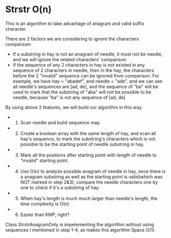 # Strstr O(n)

This is an algorithm to take advantage of anagram and valid suffix character.

There are 2 factors we are considering to ignore the characters comparison:
* If a substring in hay is not an anagram of needle, it must not be needle, and we will ignore the related characters' comparison.
* If the sequence of any 2 characters in hay is not existed in any sequence of 2 characters in needle, then in the hay,
  the characters before the 2 "invalid" sequence can be ignored from comparison.
  For example, we have hay = "abadef", and needle = "ade", and we can see all needle's sequences are [ad, de], and the sequence of
  "ba" will be used to mark that the substring of "aba" will not be possible to be needle, because "ba" is not any sequence of
  [ad, de]

By using above 2 features, we will build our algorithm in this way.
* 1. Scan needle and build sequence map
* 2. Create a boolean array with the same length of hay, and scan all hay's sequence, to mark the substring's characters
     which is not possible to be the starting point of needle substring in hay.
* 3. Mark all the positions after starting point with length of needle to "invalid" starting point.
* 4. Use O(n) to analyze possible anagram of needle in hay, once there is a anagram substring as well as the starting point is
     valid(which was NOT marked in step 2&3), compare the needle characters one by one to check if it's a substring of hay.
* 5. When hay's length is much much larger than needle's length, the time complexity is O(n)
* 6. Easier than KMP, right?

Class StrstrAnagramOnly is impelementing the algorithm without using sequences I mentioned in step 1-4, as makes this algorithm
Space O(1).